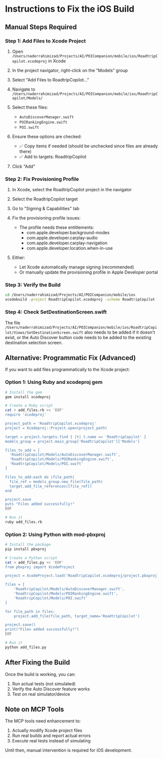 # Instructions to Fix the iOS Build

## Manual Steps Required

### Step 1: Add Files to Xcode Project

1. Open `/Users/naderrahimizad/Projects/AI/POICompanion/mobile/ios/RoadtripCopilot.xcodeproj` in Xcode

2. In the project navigator, right-click on the "Models" group

3. Select "Add Files to RoadtripCopilot..."

4. Navigate to `/Users/naderrahimizad/Projects/AI/POICompanion/mobile/ios/RoadtripCopilot/Models/`

5. Select these files:
   - `AutoDiscoverManager.swift`
   - `POIRankingEngine.swift`
   - `POI.swift`

6. Ensure these options are checked:
   - ✅ Copy items if needed (should be unchecked since files are already there)
   - ✅ Add to targets: RoadtripCopilot

7. Click "Add"

### Step 2: Fix Provisioning Profile

1. In Xcode, select the RoadtripCopilot project in the navigator

2. Select the RoadtripCopilot target

3. Go to "Signing & Capabilities" tab

4. Fix the provisioning profile issues:
   - The profile needs these entitlements:
     - com.apple.developer.background-modes
     - com.apple.developer.carplay-audio
     - com.apple.developer.carplay-navigation
     - com.apple.developer.location.when-in-use

5. Either:
   - Let Xcode automatically manage signing (recommended)
   - Or manually update the provisioning profile in Apple Developer portal

### Step 3: Verify the Build

```bash
cd /Users/naderrahimizad/Projects/AI/POICompanion/mobile/ios
xcodebuild -project RoadtripCopilot.xcodeproj -scheme RoadtripCopilot -configuration Debug build
```

### Step 4: Check SetDestinationScreen.swift

The file `/Users/naderrahimizad/Projects/AI/POICompanion/mobile/ios/RoadtripCopilot/Views/SetDestinationScreen.swift` also needs to be added if it doesn't exist, or the Auto Discover button code needs to be added to the existing destination selection screen.

## Alternative: Programmatic Fix (Advanced)

If you want to add files programmatically to the Xcode project:

### Option 1: Using Ruby and xcodeproj gem

```bash
# Install the gem
gem install xcodeproj

# Create a Ruby script
cat > add_files.rb << 'EOF'
require 'xcodeproj'

project_path = 'RoadtripCopilot.xcodeproj'
project = Xcodeproj::Project.open(project_path)

target = project.targets.find { |t| t.name == 'RoadtripCopilot' }
models_group = project.main_group['RoadtripCopilot']['Models']

files_to_add = [
  'RoadtripCopilot/Models/AutoDiscoverManager.swift',
  'RoadtripCopilot/Models/POIRankingEngine.swift',
  'RoadtripCopilot/Models/POI.swift'
]

files_to_add.each do |file_path|
  file_ref = models_group.new_file(file_path)
  target.add_file_references([file_ref])
end

project.save
puts "Files added successfully!"
EOF

# Run it
ruby add_files.rb
```

### Option 2: Using Python with mod-pbxproj

```bash
# Install the package
pip install pbxproj

# Create a Python script
cat > add_files.py << 'EOF'
from pbxproj import XcodeProject

project = XcodeProject.load('RoadtripCopilot.xcodeproj/project.pbxproj')

files = [
    'RoadtripCopilot/Models/AutoDiscoverManager.swift',
    'RoadtripCopilot/Models/POIRankingEngine.swift',
    'RoadtripCopilot/Models/POI.swift'
]

for file_path in files:
    project.add_file(file_path, target_name='RoadtripCopilot')

project.save()
print("Files added successfully!")
EOF

# Run it
python add_files.py
```

## After Fixing the Build

Once the build is working, you can:

1. Run actual tests (not simulated)
2. Verify the Auto Discover feature works
3. Test on real simulator/device

## Note on MCP Tools

The MCP tools need enhancement to:
1. Actually modify Xcode project files
2. Run real builds and report actual errors
3. Execute real tests instead of simulating

Until then, manual intervention is required for iOS development.